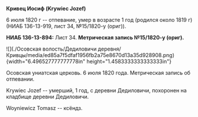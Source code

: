**Кривец Иосиф (Krywiec Jozef)**

6 июля 1820 г -- отпевание, умер в возрасте 1 год (родился около 1819 г)
(НИАБ 136-13-919, лист 34, №15/1820-у (ориг)).

**НИАБ 136-13-894:** Лист 34. **Метрическая запись №15/1820-у (ориг).**

![](./Осовская волость/Дедиловичи деревня/Кривцы/media/ed85a7f5dfaf1956fb2a75e8670d13a35d928908.png){width="6.496527777777778in"
height="1.4583333333333333in"}

Осовская униатская церковь. 6 июля 1820 года. Метрическая запись об
отпевании.

Krywiec Jozef -- умерший, 1 год, с деревни Дедиловичи, похоронен на
кладбище деревни Дедиловичи.

Woyniewicz Tomasz -- ксёндз.
